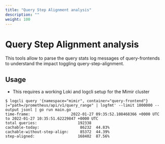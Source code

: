 ```yaml
---
title: "Query Step Alignment analysis"
description: ""
weight: 100
---
```


# Query Step Alignment analysis

This tools allow to parse the query stats log messages of query-frontends to
understand the impact toggling query-step-alignment.

## Usage

- This requires a working Loki and logcli setup for the Mimir cluster

```
$ logcli query '{namespace="mimir", container="query-frontend"} |="path=/prometheus/api/v1/query_range" | logfmt' --limit 1000000 --output jsonl | go run main.go
time-frame:                  2022-01-27 09:35:52.108468366 +0000 UTC to 2022-01-27 10:35:51.62229847 +0000 UTC
total queries:                  192338
cachable-today:                  86232  44.83%
cachable-without-step-align:     85372  44.39%
step-aligned:                   168402  87.56%
```
